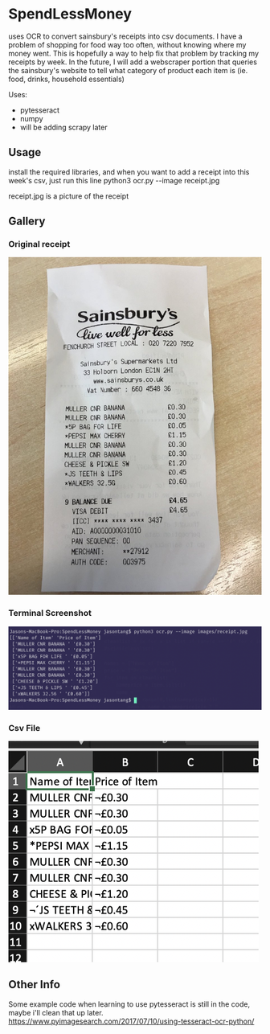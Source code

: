 # SpendLessMoney
uses OCR to convert sainsbury's receipts into csv documents. I have a problem of shopping for food way too often, without knowing where my money went. This is hopefully a way to help fix that problem by tracking my receipts by week. In the future, I will add a webscraper portion that queries the sainsbury's website to tell what category of product each item is (ie. food, drinks, household essentials)

Uses:
 - pytesseract
 - numpy
 - will be adding scrapy later

## Usage
install the required libraries, and when you want to add a receipt into this week's csv, just run this line
python3 ocr.py --image receipt.jpg

receipt.jpg is a picture of the receipt

## Gallery
### Original receipt
![Original receipt](/images/receipt.jpg)
### Terminal Screenshot
![terminal](/images/terminal.png)
### Csv File
![output](/images/output.png)

## Other Info
Some example code when learning to use pytesseract is still in the code, maybe i'll clean that up later.
https://www.pyimagesearch.com/2017/07/10/using-tesseract-ocr-python/

